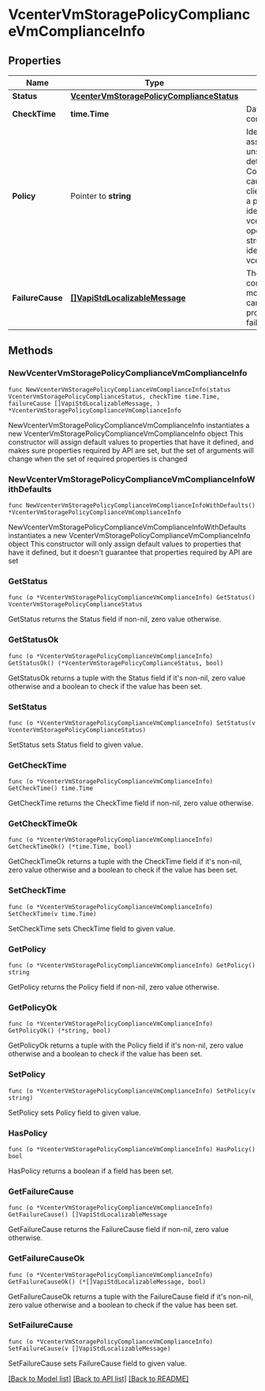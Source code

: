 # VcenterVmStoragePolicyComplianceVmComplianceInfo

## Properties

Name | Type | Description | Notes
------------ | ------------- | ------------- | -------------
**Status** | [**VcenterVmStoragePolicyComplianceStatus**](VcenterVmStoragePolicyComplianceStatus.md) |  | 
**CheckTime** | **time.Time** | Date and time of the most recent compliance check. | 
**Policy** | Pointer to **string** | Identifier of the storage policy associated with the virtual machine. If unset SPBM is unable to retrieve or determine the associated policy, Compliance.VmComplianceInfo.failure-cause is set in such casses. When clients pass a value of this structure as a parameter, the field must be an identifier for the resource type: vcenter.StoragePolicy. When operations return a value of this structure as a result, the field will be an identifier for the resource type: vcenter.StoragePolicy. | [optional] 
**FailureCause** | [**[]VapiStdLocalizableMessage**](VapiStdLocalizableMessage.md) | The exception that caused the compliance check to fail. There can be more than one cause, since a policy can contain capabilities from multiple providers. If empty, it implies no failures while retrieving compliance. | 

## Methods

### NewVcenterVmStoragePolicyComplianceVmComplianceInfo

`func NewVcenterVmStoragePolicyComplianceVmComplianceInfo(status VcenterVmStoragePolicyComplianceStatus, checkTime time.Time, failureCause []VapiStdLocalizableMessage, ) *VcenterVmStoragePolicyComplianceVmComplianceInfo`

NewVcenterVmStoragePolicyComplianceVmComplianceInfo instantiates a new VcenterVmStoragePolicyComplianceVmComplianceInfo object
This constructor will assign default values to properties that have it defined,
and makes sure properties required by API are set, but the set of arguments
will change when the set of required properties is changed

### NewVcenterVmStoragePolicyComplianceVmComplianceInfoWithDefaults

`func NewVcenterVmStoragePolicyComplianceVmComplianceInfoWithDefaults() *VcenterVmStoragePolicyComplianceVmComplianceInfo`

NewVcenterVmStoragePolicyComplianceVmComplianceInfoWithDefaults instantiates a new VcenterVmStoragePolicyComplianceVmComplianceInfo object
This constructor will only assign default values to properties that have it defined,
but it doesn't guarantee that properties required by API are set

### GetStatus

`func (o *VcenterVmStoragePolicyComplianceVmComplianceInfo) GetStatus() VcenterVmStoragePolicyComplianceStatus`

GetStatus returns the Status field if non-nil, zero value otherwise.

### GetStatusOk

`func (o *VcenterVmStoragePolicyComplianceVmComplianceInfo) GetStatusOk() (*VcenterVmStoragePolicyComplianceStatus, bool)`

GetStatusOk returns a tuple with the Status field if it's non-nil, zero value otherwise
and a boolean to check if the value has been set.

### SetStatus

`func (o *VcenterVmStoragePolicyComplianceVmComplianceInfo) SetStatus(v VcenterVmStoragePolicyComplianceStatus)`

SetStatus sets Status field to given value.


### GetCheckTime

`func (o *VcenterVmStoragePolicyComplianceVmComplianceInfo) GetCheckTime() time.Time`

GetCheckTime returns the CheckTime field if non-nil, zero value otherwise.

### GetCheckTimeOk

`func (o *VcenterVmStoragePolicyComplianceVmComplianceInfo) GetCheckTimeOk() (*time.Time, bool)`

GetCheckTimeOk returns a tuple with the CheckTime field if it's non-nil, zero value otherwise
and a boolean to check if the value has been set.

### SetCheckTime

`func (o *VcenterVmStoragePolicyComplianceVmComplianceInfo) SetCheckTime(v time.Time)`

SetCheckTime sets CheckTime field to given value.


### GetPolicy

`func (o *VcenterVmStoragePolicyComplianceVmComplianceInfo) GetPolicy() string`

GetPolicy returns the Policy field if non-nil, zero value otherwise.

### GetPolicyOk

`func (o *VcenterVmStoragePolicyComplianceVmComplianceInfo) GetPolicyOk() (*string, bool)`

GetPolicyOk returns a tuple with the Policy field if it's non-nil, zero value otherwise
and a boolean to check if the value has been set.

### SetPolicy

`func (o *VcenterVmStoragePolicyComplianceVmComplianceInfo) SetPolicy(v string)`

SetPolicy sets Policy field to given value.

### HasPolicy

`func (o *VcenterVmStoragePolicyComplianceVmComplianceInfo) HasPolicy() bool`

HasPolicy returns a boolean if a field has been set.

### GetFailureCause

`func (o *VcenterVmStoragePolicyComplianceVmComplianceInfo) GetFailureCause() []VapiStdLocalizableMessage`

GetFailureCause returns the FailureCause field if non-nil, zero value otherwise.

### GetFailureCauseOk

`func (o *VcenterVmStoragePolicyComplianceVmComplianceInfo) GetFailureCauseOk() (*[]VapiStdLocalizableMessage, bool)`

GetFailureCauseOk returns a tuple with the FailureCause field if it's non-nil, zero value otherwise
and a boolean to check if the value has been set.

### SetFailureCause

`func (o *VcenterVmStoragePolicyComplianceVmComplianceInfo) SetFailureCause(v []VapiStdLocalizableMessage)`

SetFailureCause sets FailureCause field to given value.



[[Back to Model list]](../README.md#documentation-for-models) [[Back to API list]](../README.md#documentation-for-api-endpoints) [[Back to README]](../README.md)



